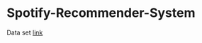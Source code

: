 # Spotify-Recommender-System

Data set <a href="https://www.kaggle.com/datasets/joebeachcapital/30000-spotify-songs"> link </a>
